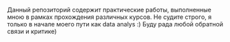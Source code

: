 Данный репозиторий содержит практические работы, выполненные мною в рамках прохождения различных курсов. Не судите строго, я только в начале моего пути как data analys :) 
Буду рада любой обратной связи и критике) 
